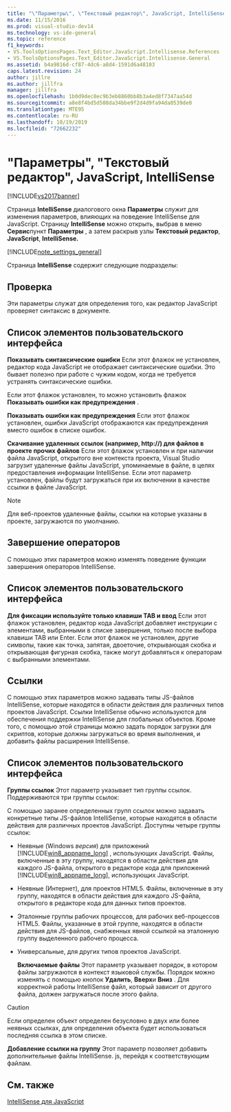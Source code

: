 ```yaml
---
title: "\"Параметры\", \"Текстовый редактор\", JavaScript, IntelliSense | Документы Майкрософт"
ms.date: 11/15/2016
ms.prod: visual-studio-dev14
ms.technology: vs-ide-general
ms.topic: reference
f1_keywords:
- VS.ToolsOptionsPages.Text_Editor.JavaScript.Intellisense.References
- VS.ToolsOptionsPages.Text_Editor.JavaScript.Intellisense.General
ms.assetid: b4a9816d-cf87-4dc6-a8d4-1591d6a48103
caps.latest.revision: 24
author: jillre
ms.author: jillfra
manager: jillfra
ms.openlocfilehash: 1b0d9dec8ec9b3eb8860bb8b3a4ed8f7347aa54d
ms.sourcegitcommit: a8e8f4bd5d508da34bbe9f2d4d9fa94da0539de0
ms.translationtype: MTE95
ms.contentlocale: ru-RU
ms.lasthandoff: 10/19/2019
ms.locfileid: "72662232"
---
```

# <a name="options-text-editor-javascript-intellisense"></a>"Параметры", "Текстовый редактор", JavaScript, IntelliSense
[!INCLUDE[vs2017banner](../../includes/vs2017banner.md)]

Страница **IntelliSense** диалогового окна **Параметры** служит для изменения параметров, влияющих на поведение IntelliSense для JavaScript. Страницу **IntelliSense** можно открыть, выбрав в меню **Сервис**пункт **Параметры** , а затем раскрыв узлы **Текстовый редактор**, **JavaScript**, **IntelliSense.**

 [!INCLUDE[note_settings_general](../../includes/note-settings-general-md.md)]

 Страница **IntelliSense** содержит следующие подразделы:

## <a name="validation"></a>Проверка
 Эти параметры служат для определения того, как редактор JavaScript проверяет синтаксис в документе.

## <a name="uielement-list"></a>Список элементов пользовательского интерфейса
 **Показывать синтаксические ошибки** Если этот флажок не установлен, редактор кода JavaScript не отображает синтаксические ошибки. Это бывает полезно при работе с чужим кодом, когда не требуется устранять синтаксические ошибки.

 Если этот флажок установлен, то можно установить флажок **Показывать ошибки как предупреждения** .

 **Показывать ошибки как предупреждения** Если этот флажок установлен, ошибки JavaScript отображаются как предупреждения вместо ошибок в списке ошибок.

 **Скачивание удаленных ссылок (например, http://) для файлов в проекте прочих файлов** Если этот флажок установлен и при наличии файла JavaScript, открытого вне контекста проекта, Visual Studio загрузит удаленные файлы JavaScript, упоминаемые в файле, в целях предоставления информации IntelliSense. Если этот параметр установлен, файлы будут загружаться при их включении в качестве ссылки в файле JavaScript.

> [!NOTE]
> Для веб-проектов удаленные файлы, ссылки на которые указаны в проекте, загружаются по умолчанию.

## <a name="statement-completion"></a>Завершение операторов
 С помощью этих параметров можно изменять поведение функции завершения операторов IntelliSense.

## <a name="uielement-list"></a>Список элементов пользовательского интерфейса
 **Для фиксации используйте только клавиши TAB и ввод** Если этот флажок установлен, редактор кода JavaScript добавляет инструкции с элементами, выбранными в списке завершения, только после выбора клавиши TAB или Enter. Если этот флажок не установлен, другие символы, такие как точка, запятая, двоеточие, открывающая скобка и открывающая фигурная скобка, также могут добавляться к операторам с выбранными элементами.

## <a name="references"></a>Ссылки
 С помощью этих параметров можно задавать типы JS-файлов IntelliSense, которые находятся в области действия для различных типов проектов JavaScript. Ссылки IntelliSense обычно используются для обеспечения поддержки IntelliSense для глобальных объектов. Кроме того, с помощью этой страницы можно задать порядок загрузки для скриптов, которые должны загружаться во время выполнения, и добавить файлы расширения IntelliSense.

## <a name="uielement-list"></a>Список элементов пользовательского интерфейса
 **Группы ссылок** Этот параметр указывает тип группы ссылок. Поддерживаются три группы ссылок:

 С помощью заранее определенных групп ссылок можно задавать конкретные типы JS-файлов IntelliSense, которые находятся в области действия для различных проектов JavaScript. Доступны четыре группы ссылок:

- Неявные (Windows *версия*) для приложений [!INCLUDE[win8_appname_long](../../includes/win8-appname-long-md.md)] , использующих JavaScript. Файлы, включенные в эту группу, находятся в области действия для каждого JS-файла, открытого в редакторе кода для приложений [!INCLUDE[win8_appname_long](../../includes/win8-appname-long-md.md)], использующих JavaScript.

- Неявные (Интернет), для проектов HTML5. Файлы, включенные в эту группу, находятся в области действия для каждого JS-файла, открытого в редакторе кода для данных типов проектов.

- Эталонные группы рабочих процессов, для рабочих веб-процессов HTML5. Файлы, указанные в этой группе, находятся в области действия для JS-файлов, снабженных явной ссылкой на эталонную группу выделенного рабочего процесса.

- Универсальные, для других типов проектов JavaScript.

  **Включаемые файлы** Этот параметр указывает порядок, в котором файлы загружаются в контекст языковой службы. Порядок можно изменять с помощью кнопок **Удалить**, **Вверх**и **Вниз** . Для корректной работы IntelliSense файл, который зависит от другого файла, должен загружаться после этого файла.

> [!CAUTION]
> Если определен объект определен безусловно в двух или более неявных ссылках, для определения объекта будет использоваться последняя ссылка в этом списке.

 **Добавление ссылки на группу** Этот параметр позволяет добавить дополнительные файлы IntelliSense. js, перейдя к соответствующим файлам.

## <a name="see-also"></a>См. также
 [IntelliSense для JavaScript](../../ide/javascript-intellisense.md)

